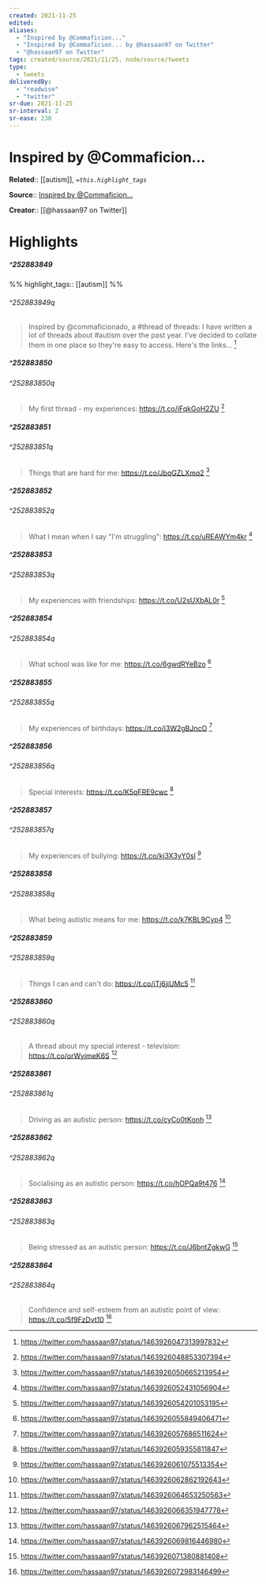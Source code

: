 ```yaml
---
created: 2021-11-25
edited:
aliases:
  - "Inspired by @Commaficion..."
  - "Inspired by @Commaficion... by @hassaan97 on Twitter"
  - "@hassaan97 on Twitter"
tags: created/source/2021/11/25, node/source/tweets
type: 
  - tweets
deliveredBy: 
  - "readwise"
  - "twitter"
sr-due: 2021-11-25
sr-interval: 2
sr-ease: 230
---
```

# Inspired by @Commaficion...

**Related**:: [[autism]], 
*`=this.highlight_tags`*

**Source**:: [Inspired by @Commaficion...](https://twitter.com/hassaan97/status/1463926047313997832)

**Creator**:: [[@hassaan97 on Twitter]]

# Highlights
##### ^252883849

  
%%
highlight_tags:: [[autism]]
%%

###### ^252883849q

> Inspired by @commaficionado, a \#thread of threads:
> I have written a lot of threads about \#autism over the past year. I've decided to collate them in one place so they're easy to access. Here's the links... 
  [^252883849]

[^252883849]: https://twitter.com/hassaan97/status/1463926047313997832

##### ^252883850

  


###### ^252883850q

> My first thread - my experiences: https://t.co/iFqkGoH2ZU 
  [^252883850]

[^252883850]: https://twitter.com/hassaan97/status/1463926048853307394

##### ^252883851

  


###### ^252883851q

> Things that are hard for me: https://t.co/JbqGZLXmq2 
  [^252883851]

[^252883851]: https://twitter.com/hassaan97/status/1463926050665213954

##### ^252883852

  


###### ^252883852q

> What I mean when I say "I'm struggling": https://t.co/uREAWYm4kr 
  [^252883852]

[^252883852]: https://twitter.com/hassaan97/status/1463926052431056904

##### ^252883853

  


###### ^252883853q

> My experiences with friendships: https://t.co/U2sUXbAL0r 
  [^252883853]

[^252883853]: https://twitter.com/hassaan97/status/1463926054201053195

##### ^252883854

  


###### ^252883854q

> What school was like for me: https://t.co/6gwdRYeBzo 
  [^252883854]

[^252883854]: https://twitter.com/hassaan97/status/1463926055849406471

##### ^252883855

  


###### ^252883855q

> My experiences of birthdays: https://t.co/i3W2gBJncO 
  [^252883855]

[^252883855]: https://twitter.com/hassaan97/status/1463926057686511624

##### ^252883856

  


###### ^252883856q

> Special interests: https://t.co/K5qFRE9cwc 
  [^252883856]

[^252883856]: https://twitter.com/hassaan97/status/1463926059355811847

##### ^252883857

  


###### ^252883857q

> My experiences of bullying: https://t.co/kj3X3yY0sl 
  [^252883857]

[^252883857]: https://twitter.com/hassaan97/status/1463926061075513354

##### ^252883858

  


###### ^252883858q

> What being autistic means for me: https://t.co/k7KBL9Cyp4 
  [^252883858]

[^252883858]: https://twitter.com/hassaan97/status/1463926062862192643

##### ^252883859

  


###### ^252883859q

> Things I can and can't do: https://t.co/iTj6jiUMc5 
  [^252883859]

[^252883859]: https://twitter.com/hassaan97/status/1463926064653250563

##### ^252883860

  


###### ^252883860q

> A thread about my special interest - television: https://t.co/orWyjmeK6S 
  [^252883860]

[^252883860]: https://twitter.com/hassaan97/status/1463926066351947778

##### ^252883861

  


###### ^252883861q

> Driving as an autistic person: https://t.co/cyCo0tKonh 
  [^252883861]

[^252883861]: https://twitter.com/hassaan97/status/1463926067962515464

##### ^252883862

  


###### ^252883862q

> Socialising as an autistic person: https://t.co/hOPQa9t476 
  [^252883862]

[^252883862]: https://twitter.com/hassaan97/status/1463926069816446980

##### ^252883863

  


###### ^252883863q

> Being stressed as an autistic person: https://t.co/J6bntZgkwG 
  [^252883863]

[^252883863]: https://twitter.com/hassaan97/status/1463926071380881408

##### ^252883864

  


###### ^252883864q

> Confidence and self-esteem from an autistic point of view: https://t.co/5f9FzDvt10 
  [^252883864]

[^252883864]: https://twitter.com/hassaan97/status/1463926072983146499

